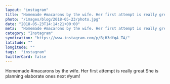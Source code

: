 ```yaml
---
layout: "instagram"
title: "Homemade #macarons by the wife. Her first attempt is really great"
photo: "/images/blog/2018-05-23/photo.jpg"
date: "2018-05-23T14:14:21+00:00"
meta:  "Homemade #macarons by the wife. Her first attempt is really great. She is planning elaborate ones  next"
category: "Instagram"
syndication: "https://www.instagram.com/p/BjH3dfqA_TA/"
latitude: ""
longitude: ""
tags:  "instagram"
twitterCard: false
---
```

Homemade #macarons by the wife. Her first attempt is really great
She is planning elaborate ones next #yum!
